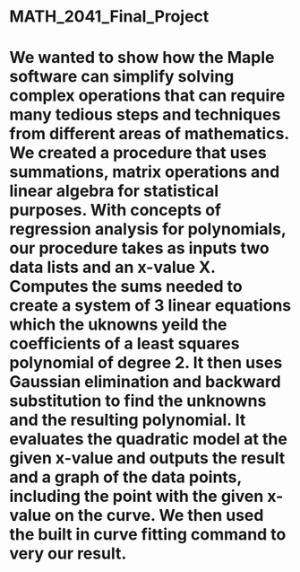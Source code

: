 # MATH_2041_Final_Project
# We wanted to show how the Maple software can simplify solving complex operations that can require many tedious steps and techniques from different areas of mathematics. We created a procedure that uses summations, matrix operations and linear algebra for statistical purposes. With concepts of regression analysis for polynomials, our procedure takes as inputs two data lists and an x-value X. Computes the sums needed to create a system of 3 linear equations which the uknowns yeild the coefficients of a least squares polynomial of degree 2. It then uses Gaussian elimination and backward substitution to find the unknowns and the resulting polynomial. It evaluates the quadratic model at the given x-value and outputs the result and a graph of the data points, including the point with the given x-value on the curve. We then used the built in curve fitting command to very our result.
